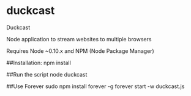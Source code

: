 duckcast
========

Duckcast

Node application to stream websites to multiple browsers 

Requires Node ~0.10.x and NPM (Node Package Manager)

##Installation:
    npm install
    
##Run the script
  node duckcast 
  
##Use Forever
  sudo npm install forever -g
  forever start -w duckcast.js

